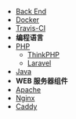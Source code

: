 * [Back End](/back-end/README.md)
* [Docker](back-end/docker.md)
* [Travis-CI](back-end/travis-ci.md)
* **编程语言**
* [PHP](back-end/php/README.md)
    * [ThinkPHP](back-end/thinkphp/README.md)
    * [Laravel](back-end/laravel.md)
* [Java](back-end/java.md)
* **WEB 服务器组件**
* [Apache](back-end/apache.md)
* [Nginx](back-end/nginx.md)
* [Caddy](back-end/caddy.md)
